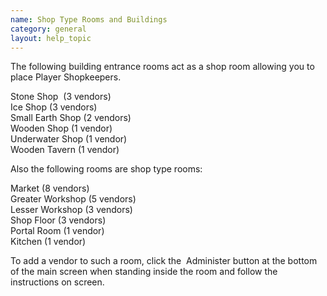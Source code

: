 ```yaml
---
name: Shop Type Rooms and Buildings
category: general
layout: help_topic
---
```

The following building entrance rooms act as a shop room allowing you to place Player Shopkeepers.

Stone Shop  (3 vendors)  
Ice Shop (3 vendors)  
Small Earth Shop (2 vendors)  
Wooden Shop (1 vendor)  
Underwater Shop (1 vendor)  
Wooden Tavern (1 vendor)

Also the following rooms are shop type rooms:

Market (8 vendors)  
Greater Workshop (5 vendors)  
Lesser Workshop (3 vendors)  
Shop Floor (3 vendors)  
Portal Room (1 vendor)  
Kitchen (1 vendor)

To add a vendor to such a room, click the  Administer button at the bottom of the main screen when standing inside the room and follow the instructions on screen.